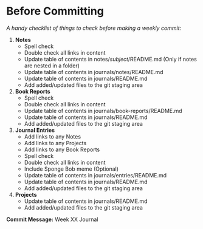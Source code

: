 # Before Committing

*A handy checklist of things to check before making a weekly commit:*

1. **Notes**
	- Spell check
	- Double check all links in content
	- Update table of contents in notes/*subject*/README.md (Only if notes are nested in a folder)
	- Update table of contents in journals/notes/README.md
	- Update table of contents in journals/README.md
	- Add added/updated files to the git staging area
1. **Book Reports**
	- Spell check
	- Double check all links in content
	- Update table of contents in journals/book-reports/README.md
	- Update table of contents in journals/README.md
	- Add added/updated files to the git staging area
1. **Journal Entries**
	- Add links to any Notes
	- Add links to any Projects
	- Add links to any Book Reports
	- Spell check
	- Double check all links in content
	- Include Sponge Bob meme (Optional)
	- Update table of contents in journals/entries/README.md
	- Update table of contents in journals/README.md
	- Add added/updated files to the git staging area
1. **Projects**
	- Update table of contents in journals/README.md
	- Add added/updated files to the git staging area

**Commit Message:** Week XX Journal